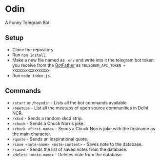 # Odin

A Funny Telegram Bot.

## Setup

- Clone the repository.
- Run `npm install`.
- Make a new file named as `.env` and write into it the telegram bot token you receive from the [BotFather](https://t.me/BotFather) as `TELEGRAM_API_TOKEN = XXXXXXXXXXXXXXXXX`.
- Run `node index.js`.

## Commands

- `/start` or `/heyodin` - Lists all the bot commands available
- `/meetups` - List all the meetups of open source communities in Delhi NCR.
- `/xkcd` - Sends a random xkcd strip.
- `/chuck` - Sends a Chuck Norris joke.
- `/chuck <first-name>` - Sends a Chuck Norris joke with the firstname as the main character.
- `/quote` - Sends an inspirational quote.
- `/save <note-name> <note-content>` - Saves note to the database.
- `/saved` - Sends the list of saved notes from the database.
- `/delete <note-name>` - Deletes note from the database.

